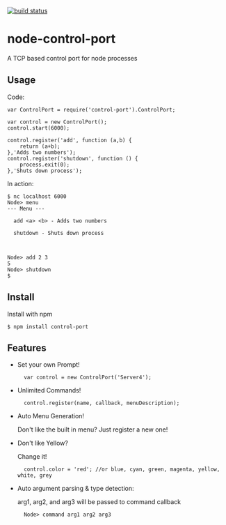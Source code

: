 [![build status](https://secure.travis-ci.org/maddenpj/node-control-port.png)](http://travis-ci.org/maddenpj/node-control-port)
# node-control-port
	
  A TCP based control port for node processes


## Usage

  Code:	
	
	var ControlPort = require('control-port').ControlPort;
	
	var control = new ControlPort();
	control.start(6000);
		
	control.register('add', function (a,b) {
		return (a+b);
	},'Adds two numbers');
	control.register('shutdown', function () {
		process.exit(0);
	},'Shuts down process');
	

  In action:
		
	$ nc localhost 6000
	Node> menu
	--- Menu ---
	
	  add <a> <b> - Adds two numbers
	  
	  shutdown - Shuts down process
	  
	  
	  
	Node> add 2 3
	5
	Node> shutdown
	$

## Install
  
  Install with npm
  
  	$ npm install control-port


## Features
* Set your own Prompt!

		var control = new ControlPort('Server4');

* Unlimited Commands!

  		control.register(name, callback, menuDescription);

* Auto Menu Generation!

  	Don't like the built in menu? Just register a new one!

* Don't like Yellow? 
	
	Change it!
		
		control.color = 'red'; //or blue, cyan, green, magenta, yellow, white, grey

* Auto argument parsing & type detection:
    
	arg1, arg2, and arg3 will be passed to command callback
	
		Node> command arg1 arg2 arg3		
